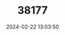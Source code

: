 ---
title: "38177"
category: "Wrightia lecomtei"
draft: false
date: 2024-02-22 13:03:50
languages:
  Uncoded languages: ["Prapach Chang Va", "Prapech Chang Va"]
---